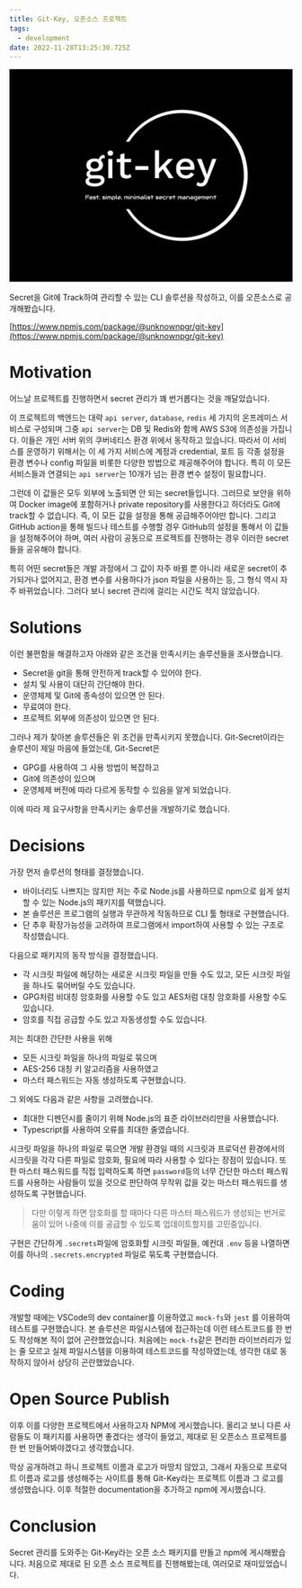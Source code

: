 ```yaml
---
title: Git-Key, 오픈소스 프로젝트
tags:
  - development
date: 2022-11-28T13:25:30.725Z
---
```


![Logo](./git-key-logo.png)

Secret을 Git에 Track하여 관리할 수 있는 CLI 솔루션을 작성하고, 이를 오픈소스로 공개해봤습니다.

[https://www.npmjs.com/package/@unknownpgr/git-key](https://www.npmjs.com/package/@unknownpgr/git-key)

# Motivation

어느날 프로젝트를 진행하면서 secret 관리가 꽤 번거롭다는 것을 깨달았습니다.

이 프로젝트의 백엔드는 대략 `api server`, `database`, `redis` 세 가지의 온프레미스 서비스로 구성되며 그중 `api server`는 DB 및 Redis와 함께 AWS S3에 의존성을 가집니다. 이들은 개인 서버 위의 쿠버네티스 환경 위에서 동작하고 있습니다. 따라서 이 서비스를 운영하기 위해서는 이 세 가지 서비스에 계정과 credential, 포트 등 각종 설정을 환경 변수나 config 파일을 비롯한 다양한 방법으로 제공해주어야 합니다. 특히 이 모든 서비스들과 연결되는 `api server`는 10개가 넘는 환경 변수 설정이 필요합니다.

그런데 이 값들은 모두 외부에 노출되면 안 되는 secret들입니다. 그러므로 보안을 위하여 Docker image에 포함하거나 private repository를 사용한다고 하더라도 Git에 track할 수 없습니다. 즉, 이 모든 값을 설정을 통해 공급해주어야만 합니다. 그리고 GitHub action을 통해 빌드나 테스트를 수행할 경우 GitHub의 설정을 통해서 이 값들을 설정해주어야 하며, 여러 사람이 공동으로 프로젝트를 진행하는 경우 이러한 secret들을 공유해야 합니다.

특히 어떤 secret들은 개발 과정에서 그 값이 자주 바뀔 뿐 아니라 새로운 secret이 추가되거나 없어지고, 환경 변수를 사용하다가 json 파일을 사용하는 등, 그 형식 역시 자주 바뀌었습니다. 그러다 보니 secret 관리에 걸리는 시간도 적지 않았습니다.

# Solutions

이런 불편함을 해결하고자 아래와 같은 조건을 만족시키는 솔루션들을 조사했습니다.

- Secret을 git을 통해 안전하게 track할 수 있어야 한다.
- 설치 및 사용이 대단히 간단해야 한다.
- 운영체제 및 Git에 종속성이 있으면 안 된다.
- 무료여야 한다.
- 프로젝트 외부에 의존성이 있으면 안 된다.

그러나 제가 찾아본 솔루션들은 위 조건을 만족시키지 못했습니다. Git-Secret이라는 솔루션이 제일 마음에 들었는데, Git-Secret은

- GPG를 사용하여 그 사용 방법이 복잡하고
- Git에 의존성이 있으며
- 운영체제 버전에 따라 다르게 동작할 수 있음을 알게 되었습니다.

이에 따라 제 요구사항을 만족시키는 솔루션을 개발하기로 했습니다.

# Decisions

가장 먼저 솔루션의 형태를 결정했습니다.

- 바이너리도 나쁘지는 않지만 저는 주로 Node.js를 사용하므로 npm으로 쉽게 설치할 수 있는 Node.js의 패키지를 택했습니다.
- 본 솔루션은 프로그램의 실행과 무관하게 작동하므로 CLI 툴 형태로 구현했습니다.
- 단 추후 확장가능성을 고려하여 프로그램에서 import하여 사용할 수 있는 구조로 작성했습니다.

다음으로 패키지의 동작 방식을 결정했습니다.

- 각 시크릿 파일에 해당하는 새로운 시크릿 파일을 만들 수도 있고, 모든 시크릿 파일을 하나도 묶어버릴 수도 있습니다.
- GPG처럼 비대칭 암호화를 사용할 수도 있고 AES처럼 대칭 암호화를 사용할 수도 있습니다.
- 암호를 직접 공급할 수도 있고 자동생성할 수도 있습니다.

저는 최대한 간단한 사용을 위해

- 모든 시크릿 파일을 하나의 파일로 묶으며
- AES-256 대칭 키 알고리즘을 사용하였고
- 마스터 패스워드는 자동 생성하도록 구현했습니다.

그 외에도 다음과 같은 사항을 고려했습니다.

- 최대한 디펜던시를 줄이기 위해 Node.js의 표준 라이브러리만을 사용했습니다.
- Typescript를 사용하여 오류를 최대한 줄였습니다.

시크릿 파일을 하나의 파일로 묶으면 개발 환경일 때의 시크릿과 프로덕션 환경에서의 시크릿을 각각 다른 파일로 암호화, 필요에 따라 사용할 수 있다는 장점이 있습니다. 또한 마스터 패스워드를 직접 입력하도록 하면 `password`등의 너무 간단한 마스터 패스워드를 사용하는 사람들이 있을 것으로 판단하여 무작위 값을 갖는 마스터 패스워드를 생성하도록 구현했습니다.

> 다만 이렇게 하면 암호화를 할 때마다 다른 마스터 패스워드가 생성되는 번거로움이 있어 나중에 이를 공급할 수 있도록 업데이트할지를 고민중입니다.

구현은 간단하게 `.secrets`파일에 암호화할 시크릿 파일들, 예컨대 `.env` 등을 나열하면 이를 하나의 `.secrets.encrypted` 파일로 묶도록 구현했습니다.

# Coding

개발할 때에는 VSCode의 dev container를 이용하였고 `mock-fs`와 `jest` 를 이용하여 테스트를 구현했습니다. 본 솔루션은 파일시스템에 접근하는데 이런 테스트코드를 한 번도 작성해본 적이 없어 곤란했었습니다. 처음에는 `mock-fs`같은 편리한 라이브러리가 있는 줄 모르고 실제 파일시스템을 이용하여 테스트코드를 작성하였는데, 생각한 대로 동작하지 않아서 상당히 곤란했었습니다.

# Open Source Publish

이후 이를 다양한 프로젝트에서 사용하고자 NPM에 게시했습니다. 올리고 보니 다른 사람들도 이 패키지를 사용하면 좋겠다는 생각이 들었고, 제대로 된 오픈소스 프로젝트를 한 번 만들어봐야겠다고 생각했습니다.

막상 공개하려고 하니 프로젝트 이름과 로고가 마땅치 않았고, 그래서 자동으로 프로덕트 이름과 로고를 생성해주는 사이트를 통해 Git-Key라는 프로젝트 이름과 그 로고를 생성했습니다. 이후 적절한 documentation을 추가하고 npm에 게시했습니다.

# Conclusion

Secret 관리를 도와주는 Git-Key라는 오픈 소스 패키지를 만들고 npm에 게시해봤습니다. 처음으로 제대로 된 오픈 소스 프로젝트를 진행해봤는데, 여러모로 재미있었습니다.
